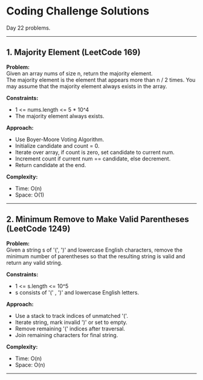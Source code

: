 # Coding Challenge Solutions

Day 22 problems.

---

## 1. Majority Element (LeetCode 169)

**Problem:**  
Given an array nums of size n, return the majority element.  
The majority element is the element that appears more than n / 2 times. You may assume that the majority element always exists in the array.

**Constraints:**  
- 1 <= nums.length <= 5 * 10^4  
- The majority element always exists.

**Approach:**  
- Use Boyer-Moore Voting Algorithm.  
- Initialize candidate and count = 0.  
- Iterate over array, if count is zero, set candidate to current num.  
- Increment count if current num == candidate, else decrement.  
- Return candidate at the end.

**Complexity:**  
- Time: O(n)  
- Space: O(1)

---

## 2. Minimum Remove to Make Valid Parentheses (LeetCode 1249)

**Problem:**  
Given a string s of '(', ')' and lowercase English characters, remove the minimum number of parentheses so that the resulting string is valid and return any valid string.

**Constraints:**  
- 1 <= s.length <= 10^5  
- s consists of '(' , ')' and lowercase English letters.

**Approach:**  
- Use a stack to track indices of unmatched '('.  
- Iterate string, mark invalid ')' or set to empty.  
- Remove remaining '(' indices after traversal.  
- Join remaining characters for final string.

**Complexity:**  
- Time: O(n)  
- Space: O(n)

---
